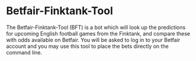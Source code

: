 Betfair-Finktank-Tool
=====================

The Betfair-Finktank-Tool (BFT) is a bot which will look up the predictions for upcoming English football games from the Finktank, and compare these with odds available on Betfair. You will be asked to log in to your Betfair account and you may use this tool to place the bets directly on the command line.
